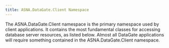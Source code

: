 ```yaml
---
title: ASNA.DataGate.Client Namespace
---
```


The ASNA.DataGate.Client namespace is the primary namespace used by client applications. It contains the most fundamental classes for accessing database server resources, as listed below. Almost all DataGate applications will require something contained in the ASNA.DataGate.Client namespace.

